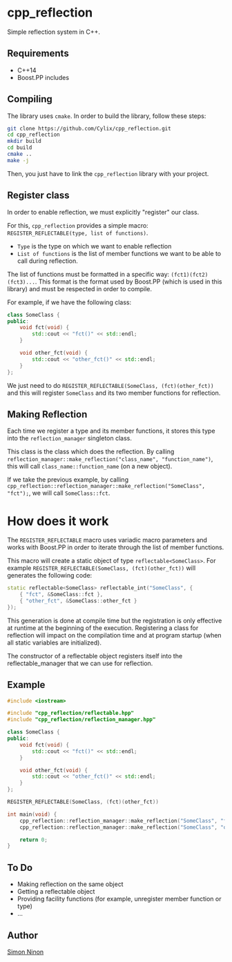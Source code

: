 # cpp_reflection
Simple reflection system in C++.

## Requirements
* C++14
* Boost.PP includes

## Compiling
The library uses `cmake`. In order to build the library, follow these steps:

```bash
git clone https://github.com/Cylix/cpp_reflection.git
cd cpp_reflection
mkdir build
cd build
cmake ..
make -j
```

Then, you just have to link the `cpp_reflection` library with your project.

## Register class
In order to enable reflection, we must explicitly "register" our class.

For this, `cpp_reflection` provides a simple macro: `REGISTER_REFLECTABLE(type, list of functions)`.
* `Type` is the type on which we want to enable reflection
* `List of functions` is the list of member functions we want to be able to call during reflection.

The list of functions must be formatted in a specific way: `(fct1)(fct2)(fct3)...`.
This format is the format used by Boost.PP (which is used in this library) and must be respected in order to compile.

For example, if we have the following class:

```cpp
class SomeClass {
public:
    void fct(void) {
        std::cout << "fct()" << std::endl;
    }

    void other_fct(void) {
        std::cout << "other_fct()" << std::endl;
    }
};
```

We just need to do `REGISTER_REFLECTABLE(SomeClass, (fct)(other_fct))` and this will register `SomeClass` and its two member functions for reflection.

## Making Reflection
Each time we register a type and its member functions, it stores this type into the `reflection_manager` singleton class.

This class is the class which does the reflection. By calling `reflection_manager::make_reflection("class_name", "function_name")`, this will call `class_name::function_name` (on a new object).

If we take the previous example, by calling `cpp_reflection::reflection_manager::make_reflection("SomeClass", "fct");`, we will call `SomeClass::fct`.

# How does it work
The `REGISTER_REFLECTABLE` macro uses variadic macro parameters and works with Boost.PP in order to iterate through the list of member functions.

This macro will create a static object of type `reflectable<SomeClass>`.
For example `REGISTER_REFLECTABLE(SomeClass, (fct)(other_fct))` will generates the following code:

```cpp
static reflectable<SomeClass> reflectable_int("SomeClass", {
    { "fct", &SomeClass::fct },
    { "other_fct", &SomeClass::other_fct }
});
```

This generation is done at compile time but the registration is only effective at runtime at the beginning of the execution. Registering a class for reflection will impact on the compilation time and at program startup (when all static variables are initialized).

The constructor of a reflectable object registers itself into the reflectable_manager that we can use for reflection.

## Example
```cpp
#include <iostream>

#include "cpp_reflection/reflectable.hpp"
#include "cpp_reflection/reflection_manager.hpp"

class SomeClass {
public:
    void fct(void) {
        std::cout << "fct()" << std::endl;
    }

    void other_fct(void) {
        std::cout << "other_fct()" << std::endl;
    }
};

REGISTER_REFLECTABLE(SomeClass, (fct)(other_fct))

int main(void) {
    cpp_reflection::reflection_manager::make_reflection("SomeClass", "fct");
    cpp_reflection::reflection_manager::make_reflection("SomeClass", "other_fct");

    return 0;
}
```

## To Do

* Making reflection on the same object
* Getting a reflectable object
* Providing facility functions (for example, unregister member function or type)
* ...

## Author
[Simon Ninon](http://simon-ninon.fr)
